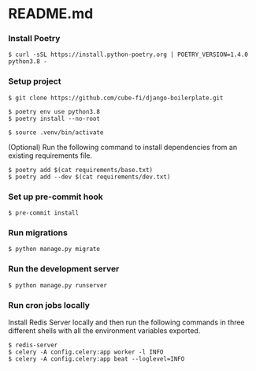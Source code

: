 # README.md

### Install Poetry

```
$ curl -sSL https://install.python-poetry.org | POETRY_VERSION=1.4.0 python3.8 -
```

### Setup project

```
$ git clone https://github.com/cube-fi/django-boilerplate.git

$ poetry env use python3.8
$ poetry install --no-root

$ source .venv/bin/activate
```

(Optional) Run the following command to install dependencies from an existing requirements file.

```
$ poetry add $(cat requirements/base.txt)
$ poetry add --dev $(cat requirements/dev.txt)
```

### Set up pre-commit hook

```
$ pre-commit install
```

### Run migrations

```
$ python manage.py migrate
```

### Run the development server

```
$ python manage.py runserver
```

### Run cron jobs locally

Install Redis Server locally and then run the following commands in three different shells with all the
environment variables exported.

```
$ redis-server
$ celery -A config.celery:app worker -l INFO
$ celery -A config.celery:app beat --loglevel=INFO
```